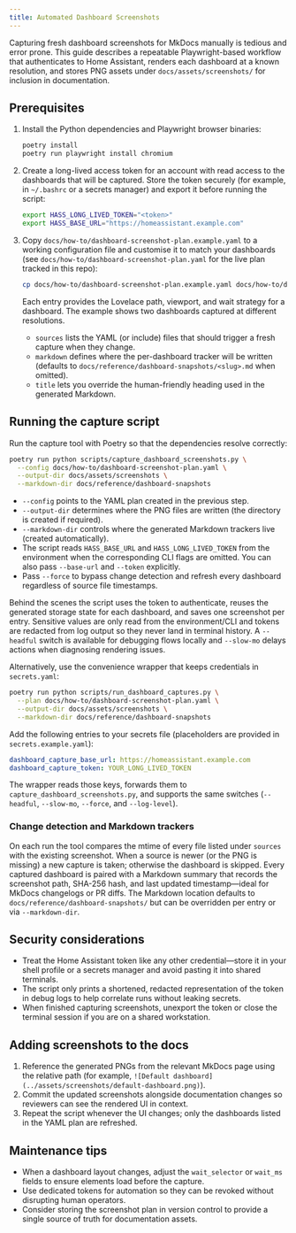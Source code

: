 ```yaml
---
title: Automated Dashboard Screenshots
---
```


Capturing fresh dashboard screenshots for MkDocs manually is tedious and error prone. This guide describes a repeatable Playwright-based workflow that authenticates to Home Assistant, renders each dashboard at a known resolution, and stores PNG assets under `docs/assets/screenshots/` for inclusion in documentation.

## Prerequisites

1. Install the Python dependencies and Playwright browser binaries:

   ```bash
   poetry install
   poetry run playwright install chromium
   ```

2. Create a long-lived access token for an account with read access to the dashboards that will be captured. Store the token securely (for example, in `~/.bashrc` or a secrets manager) and export it before running the script:

   ```bash
   export HASS_LONG_LIVED_TOKEN="<token>"
   export HASS_BASE_URL="https://homeassistant.example.com"
   ```

3. Copy `docs/how-to/dashboard-screenshot-plan.example.yaml` to a working configuration file and customise it to match your dashboards (see `docs/how-to/dashboard-screenshot-plan.yaml` for the live plan tracked in this repo):

   ```bash
   cp docs/how-to/dashboard-screenshot-plan.example.yaml docs/how-to/dashboard-screenshot-plan.yaml
   ```

   Each entry provides the Lovelace path, viewport, and wait strategy for a dashboard. The example shows two dashboards captured at different resolutions.
   - `sources` lists the YAML (or include) files that should trigger a fresh capture when they change.
   - `markdown` defines where the per-dashboard tracker will be written (defaults to `docs/reference/dashboard-snapshots/<slug>.md` when omitted).
   - `title` lets you override the human-friendly heading used in the generated Markdown.

## Running the capture script

Run the capture tool with Poetry so that the dependencies resolve correctly:

```bash
poetry run python scripts/capture_dashboard_screenshots.py \
  --config docs/how-to/dashboard-screenshot-plan.yaml \
  --output-dir docs/assets/screenshots \
  --markdown-dir docs/reference/dashboard-snapshots
```

* `--config` points to the YAML plan created in the previous step.
* `--output-dir` determines where the PNG files are written (the directory is created if required).
* `--markdown-dir` controls where the generated Markdown trackers live (created automatically).
* The script reads `HASS_BASE_URL` and `HASS_LONG_LIVED_TOKEN` from the environment when the corresponding CLI flags are omitted. You can also pass `--base-url` and `--token` explicitly.
* Pass `--force` to bypass change detection and refresh every dashboard regardless of source file timestamps.

Behind the scenes the script uses the token to authenticate, reuses the generated storage state for each dashboard, and saves one screenshot per entry. Sensitive values are only read from the environment/CLI and tokens are redacted from log output so they never land in terminal history. A `--headful` switch is available for debugging flows locally and `--slow-mo` delays actions when diagnosing rendering issues.

Alternatively, use the convenience wrapper that keeps credentials in `secrets.yaml`:

```bash
poetry run python scripts/run_dashboard_captures.py \
  --plan docs/how-to/dashboard-screenshot-plan.yaml \
  --output-dir docs/assets/screenshots \
  --markdown-dir docs/reference/dashboard-snapshots
```

Add the following entries to your secrets file (placeholders are provided in `secrets.example.yaml`):

```yaml
dashboard_capture_base_url: https://homeassistant.example.com
dashboard_capture_token: YOUR_LONG_LIVED_TOKEN
```

The wrapper reads those keys, forwards them to `capture_dashboard_screenshots.py`, and supports the same switches (`--headful`, `--slow-mo`, `--force`, and `--log-level`).

### Change detection and Markdown trackers

On each run the tool compares the mtime of every file listed under `sources` with the existing screenshot. When a source is newer (or the PNG is missing) a new capture is taken; otherwise the dashboard is skipped. Every captured dashboard is paired with a Markdown summary that records the screenshot path, SHA-256 hash, and last updated timestamp—ideal for MkDocs changelogs or PR diffs. The Markdown location defaults to `docs/reference/dashboard-snapshots/` but can be overridden per entry or via `--markdown-dir`.

## Security considerations

* Treat the Home Assistant token like any other credential—store it in your shell profile or a secrets manager and avoid pasting it into shared terminals.
* The script only prints a shortened, redacted representation of the token in debug logs to help correlate runs without leaking secrets.
* When finished capturing screenshots, unexport the token or close the terminal session if you are on a shared workstation.

## Adding screenshots to the docs

1. Reference the generated PNGs from the relevant MkDocs page using the relative path (for example, `![Default dashboard](../assets/screenshots/default-dashboard.png)`).
2. Commit the updated screenshots alongside documentation changes so reviewers can see the rendered UI in context.
3. Repeat the script whenever the UI changes; only the dashboards listed in the YAML plan are refreshed.

## Maintenance tips

* When a dashboard layout changes, adjust the `wait_selector` or `wait_ms` fields to ensure elements load before the capture.
* Use dedicated tokens for automation so they can be revoked without disrupting human operators.
* Consider storing the screenshot plan in version control to provide a single source of truth for documentation assets.
